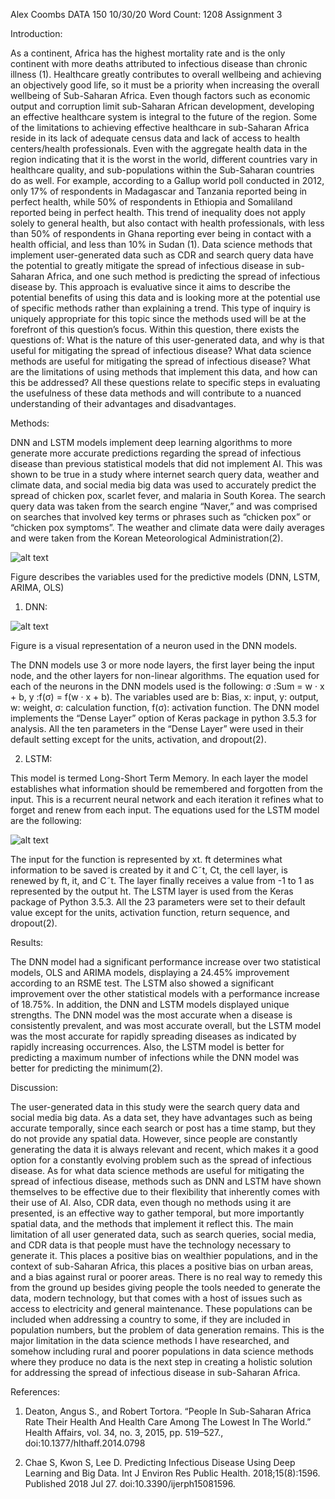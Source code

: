 Alex Coombs
DATA 150
10/30/20
Word Count: 1208
Assignment 3


Introduction:

As a continent, Africa has the highest mortality rate and is the only continent with more deaths attributed to infectious disease than chronic illness (1). Healthcare greatly contributes to overall wellbeing and achieving an objectively good life, so it must be a priority when increasing the overall wellbeing of Sub-Saharan Africa. Even though factors such as economic output and corruption limit sub-Saharan African development, developing an effective healthcare system is integral to the future of the region. Some of the limitations to achieving effective healthcare in sub-Saharan Africa reside in its lack of adequate census data and lack of access to health centers/health professionals. Even with the aggregate health data in the region indicating that it is the worst in the world, different countries vary in healthcare quality, and sub-populations within the Sub-Saharan countries do as well. For example, according to a Gallup world poll conducted in 2012, only 17% of respondents in Madagascar and Tanzania reported being in perfect health, while 50% of respondents in Ethiopia and Somaliland reported being in perfect health. This trend of inequality does not apply solely to general health, but also contact with health professionals, with less than 50% of respondents in Ghana reporting ever being in contact with a health official, and less than 10% in Sudan (1). Data science methods that implement user-generated data such as CDR and search query data have the potential to greatly mitigate the spread of infectious disease in sub-Saharan Africa, and one such method is predicting the spread of infectious disease by. This approach is evaluative since it aims to describe the potential benefits of using this data and is looking more at the potential use of specific methods rather than explaining a trend. This type of inquiry is uniquely appropriate for this topic since the methods used will be at the forefront of this question’s focus. Within this question, there exists the questions of: What is the nature of this user-generated data, and why is that useful for mitigating the spread of infectious disease? What data science methods are useful for mitigating the spread of infectious disease? What are the limitations of using methods that implement this data, and how can this be addressed? All these questions relate to specific steps in evaluating the usefulness of these data methods and will contribute to a nuanced understanding of their advantages and disadvantages. 


Methods:

DNN and LSTM models implement deep learning algorithms to more generate more accurate predictions regarding the spread of infectious disease than previous statistical models that did not implement AI. This was shown to be true in a study where internet search query data, weather and climate data, and social media big data was used to accurately predict the spread of chicken pox, scarlet fever, and malaria in South Korea. The search query data was taken from the search engine “Naver,” and was comprised on searches that involved key terms or phrases such as “chicken pox” or “chicken pox symptoms”. The weather and climate data were daily averages and were taken from the Korean Meteorological Administration(2). 

![alt text](https://github.com/accoombs/Data_150-Alex_Coombs/blob/master/Screenshot%202020-11-09%20155755.png)

Figure describes the variables used for the predictive models (DNN, LSTM, ARIMA, OLS)


1.	DNN:
 
![alt text](https://github.com/accoombs/Data_150-Alex_Coombs/blob/master/Screenshot%202020-11-09%201456451.png)

Figure is a visual representation of a neuron used in the DNN models.

The DNN models use 3 or more node layers, the first layer being the input node, and the other layers for non-linear algorithms. The equation used for each of the neurons in the DNN models used is the following: σ :Sum = w · x + b, y :f(σ) = f(w · x + b). The variables used are b: Bias, x: input, y: output, w: weight, σ: calculation function, f(σ): activation function. The DNN model implements the “Dense Layer” option of Keras package in python 3.5.3 for analysis. All the ten parameters in the “Dense Layer” were used in their default setting except for the units, activation, and dropout(2). 

2.	LSTM:

This model is termed Long-Short Term Memory. In each layer the model establishes what information should be remembered and forgotten from the input. This is a recurrent neural network and each iteration it refines what to forget and renew from each input. The equations used for the LSTM model are the following:

![alt text](https://github.com/accoombs/Data_150-Alex_Coombs/blob/master/Screenshot%202020-11-09%20153210.png)

The input for the function is represented by xt.  ft  determines what information to be saved is created by it and C˜t, Ct, the cell layer, is renewed by ft, it, and C˜t. The layer finally receives a value from -1 to 1 as represented by the output ht. The LSTM layer is used from the Keras package of Python 3.5.3. All the 23 parameters were set to their default value except for the units, activation function, return sequence, and dropout(2). 


Results: 

The DNN model had a significant performance increase over two statistical models, OLS and ARIMA models, displaying a 24.45% improvement according to an RSME test. The LSTM also showed a significant improvement over the other statistical models with a performance increase of 18.75%. In addition, the DNN and LSTM models displayed unique strengths. The DNN model was the most accurate when a disease is consistently prevalent, and was most accurate overall, but the LSTM model was the most accurate for rapidly spreading diseases as indicated by rapidly increasing occurrences. Also, the LSTM model is better for predicting a maximum number of infections while the DNN model was better for predicting the minimum(2). 



Discussion:

The user-generated data in this study were the search query data and social media big data. As a data set, they have advantages such as being accurate temporally, since each search or post has a time stamp, but they do not provide any spatial data. However, since people are constantly generating the data it is always relevant and recent, which makes it a good option for a constantly evolving problem such as the spread of infectious disease. As for what data science methods are useful for mitigating the spread of infectious disease, methods such as DNN and LSTM have shown themselves to be effective due to their flexibility that inherently comes with their use of AI. Also, CDR data, even though no methods using it are presented, is an effective way to gather temporal, but more importantly spatial data, and the methods that implement it reflect this. The main limitation of all user generated data, such as search queries, social media, and CDR data is that people must have the technology necessary to generate it. This places a positive bias on wealthier populations, and in the context of sub-Saharan Africa, this places a positive bias on urban areas, and a bias against rural or poorer areas. There is no real way to remedy this from the ground up besides giving people the tools needed to generate the data, modern technology, but that comes with a host of issues such as access to electricity and general maintenance. These populations can be included when addressing a country to some, if they are included in population numbers, but the problem of data generation remains. This is the major limitation in the data science methods I have researched, and somehow including rural and poorer populations in data science methods where they produce no data is the next step in creating a holistic solution for addressing the spread of infectious disease in sub-Saharan Africa.


References: 

1.	Deaton, Angus S., and Robert Tortora. “People In Sub-Saharan Africa Rate Their Health And Health Care Among The Lowest In The World.” Health Affairs, vol. 34, no. 3, 2015, pp. 519–527., doi:10.1377/hlthaff.2014.0798

2.	Chae S, Kwon S, Lee D. Predicting Infectious Disease Using Deep Learning and Big Data. Int J Environ Res Public Health. 2018;15(8):1596. Published 2018 Jul 27. doi:10.3390/ijerph15081596.                                                                                               
